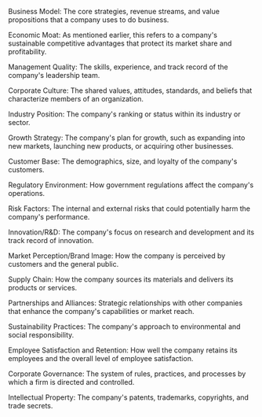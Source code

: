 Business Model: The core strategies, revenue streams, and value propositions that a company uses to do business.

Economic Moat: As mentioned earlier, this refers to a company's sustainable competitive advantages that protect its market share and profitability.

Management Quality: The skills, experience, and track record of the company's leadership team.

Corporate Culture: The shared values, attitudes, standards, and beliefs that characterize members of an organization.

Industry Position: The company's ranking or status within its industry or sector.

Growth Strategy: The company's plan for growth, such as expanding into new markets, launching new products, or acquiring other businesses.

Customer Base: The demographics, size, and loyalty of the company's customers.

Regulatory Environment: How government regulations affect the company's operations.

Risk Factors: The internal and external risks that could potentially harm the company's performance.

Innovation/R&D: The company's focus on research and development and its track record of innovation.

Market Perception/Brand Image: How the company is perceived by customers and the general public.

Supply Chain: How the company sources its materials and delivers its products or services.

Partnerships and Alliances: Strategic relationships with other companies that enhance the company's capabilities or market reach.

Sustainability Practices: The company's approach to environmental and social responsibility.

Employee Satisfaction and Retention: How well the company retains its employees and the overall level of employee satisfaction.

Corporate Governance: The system of rules, practices, and processes by which a firm is directed and controlled.

Intellectual Property: The company's patents, trademarks, copyrights, and trade secrets.